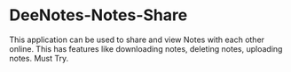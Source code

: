 # DeeNotes-Notes-Share
This application can be used to share and view Notes with each other online. This has features like downloading notes, deleting notes, uploading notes. Must Try.
